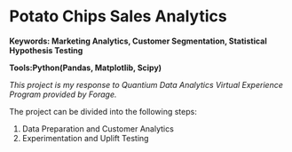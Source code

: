 # Potato Chips Sales Analytics

**Keywords: Marketing Analytics, Customer Segmentation, Statistical Hypothesis Testing**

**Tools:Python(Pandas, Matplotlib, Scipy)**

*This project is my response to Quantium Data Analytics Virtual Experience Program provided by Forage.*

The project can be divided into the following steps:
1. Data Preparation and Customer Analytics
2. Experimentation and Uplift Testing

